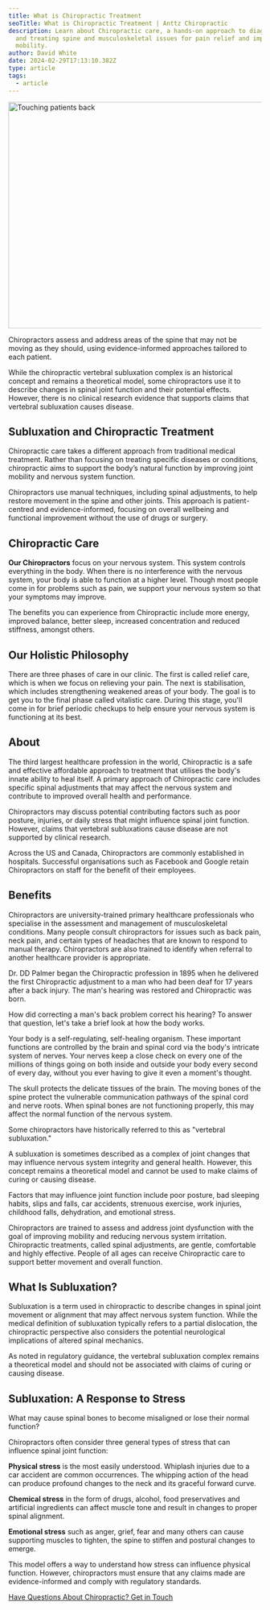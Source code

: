 ```yaml
---
title: What is Chiropractic Treatment
seoTitle: What is Chiropractic Treatment | Anttz Chiropractic
description: Learn about Chiropractic care, a hands-on approach to diagnosing
  and treating spine and musculoskeletal issues for pain relief and improved
  mobility.
author: David White
date: 2024-02-29T17:13:10.382Z
type: article
tags:
  - article
---
```

<img src="/_includes/static/img/touching-patient-back.webp" alt="Touching patients back" title="Touching patients back" class="Left" width="600px" height="450px" loading="lazy"/>

Chiropractors assess and address areas of the spine that may not be moving as they should, using evidence-informed approaches tailored to each patient.

While the chiropractic vertebral subluxation complex is an historical concept and remains a theoretical model, some chiropractors use it to describe changes in spinal joint function and their potential effects. However, there is no clinical research evidence that supports claims that vertebral subluxation causes disease.

## Subluxation and Chiropractic Treatment

Chiropractic care takes a different approach from traditional medical treatment. Rather than focusing on treating specific diseases or conditions, chiropractic aims to support the body’s natural function by improving joint mobility and nervous system function.

Chiropractors use manual techniques, including spinal adjustments, to help restore movement in the spine and other joints. This approach is patient-centred and evidence-informed, focusing on overall wellbeing and functional improvement without the use of drugs or surgery.

## Chiropractic Care

**Our Chiropractors** focus on your nervous system. This system controls everything in the body. When there is no interference with the nervous system, your body is able to function at a higher level. Though most people come in for problems such as pain, we support your nervous system so that your symptoms may improve.

The benefits you can experience from Chiropractic include more energy, improved balance, better sleep, increased concentration and reduced stiffness, amongst others.

## Our Holistic Philosophy

There are three phases of care in our clinic. The first is called relief care, which is when we focus on relieving your pain. The next is stabilisation, which includes strengthening weakened areas of your body. The goal is to get you to the final phase called vitalistic care. During this stage, you'll come in for brief periodic checkups to help ensure your nervous system is functioning at its best.

## About

The third largest healthcare profession in the world, Chiropractic is a safe and effective affordable approach to treatment that utilises the body's innate ability to heal itself. A primary approach of Chiropractic care includes specific spinal adjustments that may affect the nervous system and contribute to improved overall health and performance.

Chiropractors may discuss potential contributing factors such as poor posture, injuries, or daily stress that might influence spinal joint function. However, claims that vertebral subluxations cause disease are not supported by clinical research.

Across the US and Canada, Chiropractors are commonly established in hospitals. Successful organisations such as Facebook and Google retain Chiropractors on staff for the benefit of their employees.

## Benefits

Chiropractors are university-trained primary healthcare professionals who specialise in the assessment and management of musculoskeletal conditions. Many people consult chiropractors for issues such as back pain, neck pain, and certain types of headaches that are known to respond to manual therapy. Chiropractors are also trained to identify when referral to another healthcare provider is appropriate.

Dr. DD Palmer began the Chiropractic profession in 1895 when he delivered the first Chiropractic adjustment to a man who had been deaf for 17 years after a back injury. The man's hearing was restored and Chiropractic was born.

How did correcting a man's back problem correct his hearing? To answer that question, let's take a brief look at how the body works.

Your body is a self-regulating, self-healing organism. These important functions are controlled by the brain and spinal cord via the body's intricate system of nerves. Your nerves keep a close check on every one of the millions of things going on both inside and outside your body every second of every day, without you ever having to give it even a moment's thought.

The skull protects the delicate tissues of the brain. The moving bones of the spine protect the vulnerable communication pathways of the spinal cord and nerve roots. When spinal bones are not functioning properly, this may affect the normal function of the nervous system.

Some chiropractors have historically referred to this as "vertebral subluxation."

A subluxation is sometimes described as a complex of joint changes that may influence nervous system integrity and general health. However, this concept remains a theoretical model and cannot be used to make claims of curing or causing disease.

Factors that may influence joint function include poor posture, bad sleeping habits, slips and falls, car accidents, strenuous exercise, work injuries, childhood falls, dehydration, and emotional stress.

Chiropractors are trained to assess and address joint dysfunction with the goal of improving mobility and reducing nervous system irritation. Chiropractic treatments, called spinal adjustments, are gentle, comfortable and highly effective. People of all ages can receive Chiropractic care to support better movement and overall function.

## What Is Subluxation?

Subluxation is a term used in chiropractic to describe changes in spinal joint movement or alignment that may affect nervous system function. While the medical definition of subluxation typically refers to a partial dislocation, the chiropractic perspective also considers the potential neurological implications of altered spinal mechanics.

As noted in regulatory guidance, the vertebral subluxation complex remains a theoretical model and should not be associated with claims of curing or causing disease.

## Subluxation: A Response to Stress

What may cause spinal bones to become misaligned or lose their normal function?

Chiropractors often consider three general types of stress that can influence spinal joint function:

**Physical stress** is the most easily understood. Whiplash injuries due to a car accident are common occurrences. The whipping action of the head can produce profound changes to the neck and its graceful forward curve.

**Chemical stress** in the form of drugs, alcohol, food preservatives and artificial ingredients can affect muscle tone and result in changes to proper spinal alignment.

**Emotional stress** such as anger, grief, fear and many others can cause supporting muscles to tighten, the spine to stiffen and postural changes to emerge.

This model offers a way to understand how stress can influence physical function. However, chiropractors must ensure that any claims made are evidence-informed and comply with regulatory standards.

<a href="/contact/" class="no-underline bg-[color:var(--dark-purple)] text-white mb-4 rounded-md cursor-pointer inline-block py-4 px-6 hover:opacity-80">Have Questions About Chiropractic? Get in Touch</a>
